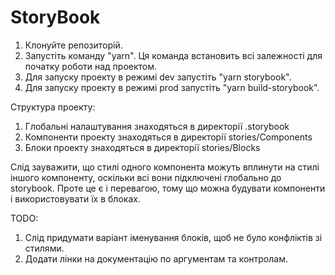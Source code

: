 # StoryBook

1. Клонуйте репозиторій.
2. Запустіть команду "yarn". Ця команда встановить всі залежності для початку роботи над проектом.
3. Для запуску проекту в режимі dev запустіть "yarn storybook".
4. Для запуску проекту в режимі prod запустіть "yarn build-storybook".

Структура проекту:
1. Глобальні налаштування знаходяться в директорії .storybook
2. Компоненти проекту знаходяться в директорії stories/Components
3. Блоки проекту знаходяться в директорії stories/Blocks

Слід зауважити, що стилі одного компонента можуть вплинути на стилі іншого компоненту, 
оскільки всі вони підключені глобально до storybook. 
Проте це є і перевагою, тому що можна будувати компоненти і використовувати їх в блоках.



TODO: 
1. Слід придумати варіант іменування блоків, щоб не було конфліктів зі стилями.
2. Додати лінки на документацію по аргументам та контролам.

